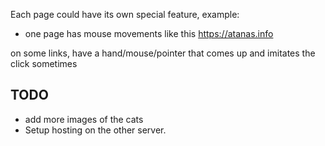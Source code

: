 Each page could have its own special feature, example:

- one page has mouse movements like this https://atanas.info

on some links, have a hand/mouse/pointer that comes up and imitates the click sometimes

## TODO

- add more images of the cats
- Setup hosting on the other server.
